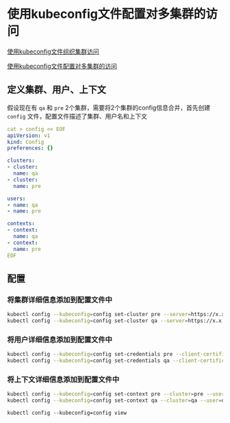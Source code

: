 # 使用kubeconfig文件配置对多集群的访问

[使用kubeconfig文件组织集群访问](https://kubernetes.io/zh-cn/docs/concepts/configuration/organize-cluster-access-kubeconfig/)

[使用kubeconfig文件配置对多集群的访问](https://kubernetes.io/zh-cn/docs/tasks/access-application-cluster/configure-access-multiple-clusters/)



## 定义集群、用户、上下文

假设现在有 `qa` 和 `pre` 2个集群，需要将2个集群的config信息合并，首先创建 `config` 文件，配置文件描述了集群、用户名和上下文

```yaml
cat > config << EOF
apiVersion: v1
kind: Config
preferences: {}

clusters:
- cluster:
  name: qa
- cluster:
  name: pre

users:
- name: qa
- name: pre

contexts:
- context:
  name: qa
- context:
  name: pre
EOF
```



## 配置

### 将集群详细信息添加到配置文件中

```sh
kubectl config --kubeconfig=config set-cluster pre --server=https://x.x.x.x --certificate-authority=pre-config
kubectl config --kubeconfig=config set-cluster qa --server=https://x.x.x.x --certificate-authority=qa-config
```





### 将用户详细信息添加到配置文件中

```sh
kubectl config --kubeconfig=config set-credentials pre --client-certificate=pre-config --client-key=pre-config
kubectl config --kubeconfig=config set-credentials qa --client-certificate=qa-config --client-key=qa-config
```



### 将上下文详细信息添加到配置文件中

```sh
kubectl config --kubeconfig=config set-context pre --cluster=pre --user=pre
kubectl config --kubeconfig=config set-context qa --cluster=qa --user=qa
```







```
kubectl config --kubeconfig=config view
```

